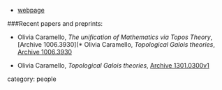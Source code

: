 
* [webpage](http://www.oliviacaramello.com/)


###Recent papers and preprints:

* Olivia Caramello, _The unification of Mathematics via Topos Theory_, [Archive 1006.3930](* Olivia Caramello, _Topological Galois theories_, [Archive 1006.3930](http://fr.arxiv.org/pdf/1301.0300v1)

* Olivia Caramello, _Topological Galois theories_, [Archive 1301.0300v1](http://fr.arxiv.org/pdf/1301.0300v1)

category: people
